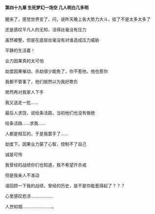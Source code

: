 #### 第四十九章 生死梦幻一场空 几人明白几多明


醒来了，感觉世界变了，问，说昨天晚上各大势力大斗，挂了不是太多太多了

还是感叹平凡人的无知，活得丝毫没有压力

虽然被整，但是在底层丝毫没有对谁造成压力威胁

平静的生活着！


业力因果真的太可怕

劫度因果催动，杀劫很少能免了，你不惹他，他也惹你

我都不管事了，他们居然以为我好欺负

居然再对我家人下手

我又送走一批……

最后人求饶，说给条活路，当初他们也没有做绝

给条活路……求我……

人都是相互的，于是我罢手了……

劫度下，因果业力蒙了心智，控制不了自己

诚是可怜

我曾经的战绩你们也知道，我不希望开杀戒

但是我亲人不准动

请回顾一下我的战绩，曾经的历史，是不是你能惹得起了？？？

心里感叹悲凉………………


人世如烟……………………。



